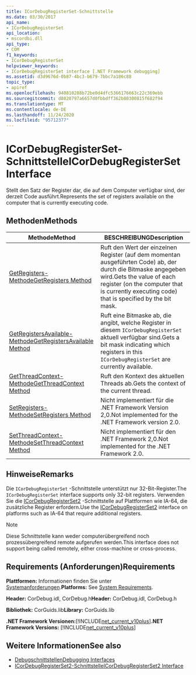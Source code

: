 ```yaml
---
title: ICorDebugRegisterSet-Schnittstelle
ms.date: 03/30/2017
api_name:
- ICorDebugRegisterSet
api_location:
- mscordbi.dll
api_type:
- COM
f1_keywords:
- ICorDebugRegisterSet
helpviewer_keywords:
- ICorDebugRegisterSet interface [.NET Framework debugging]
ms.assetid: d3d9676d-0b87-4bc3-b679-7bbc7a186c88
topic_type:
- apiref
ms.openlocfilehash: 940810288b72be0d4dfc5366176663c22c369ebb
ms.sourcegitcommit: d8020797a6657d0fbbdff362b80300815f682f94
ms.translationtype: MT
ms.contentlocale: de-DE
ms.lasthandoff: 11/24/2020
ms.locfileid: "95712377"
---
```

# <a name="icordebugregisterset-interface"></a><span data-ttu-id="25788-102">ICorDebugRegisterSet-Schnittstelle</span><span class="sxs-lookup"><span data-stu-id="25788-102">ICorDebugRegisterSet Interface</span></span>

<span data-ttu-id="25788-103">Stellt den Satz der Register dar, die auf dem Computer verfügbar sind, der derzeit Code ausführt.</span><span class="sxs-lookup"><span data-stu-id="25788-103">Represents the set of registers available on the computer that is currently executing code.</span></span>  
  
## <a name="methods"></a><span data-ttu-id="25788-104">Methoden</span><span class="sxs-lookup"><span data-stu-id="25788-104">Methods</span></span>  
  
|<span data-ttu-id="25788-105">Methode</span><span class="sxs-lookup"><span data-stu-id="25788-105">Method</span></span>|<span data-ttu-id="25788-106">BESCHREIBUNG</span><span class="sxs-lookup"><span data-stu-id="25788-106">Description</span></span>|  
|------------|-----------------|  
|[<span data-ttu-id="25788-107">GetRegisters-Methode</span><span class="sxs-lookup"><span data-stu-id="25788-107">GetRegisters Method</span></span>](icordebugregisterset-getregisters-method.md)|<span data-ttu-id="25788-108">Ruft den Wert der einzelnen Register (auf dem momentan ausgeführten Code) ab, der durch die Bitmaske angegeben wird.</span><span class="sxs-lookup"><span data-stu-id="25788-108">Gets the value of each register (on the computer that is currently executing code) that is specified by the bit mask.</span></span>|  
|[<span data-ttu-id="25788-109">GetRegistersAvailable-Methode</span><span class="sxs-lookup"><span data-stu-id="25788-109">GetRegistersAvailable Method</span></span>](icordebugregisterset-getregistersavailable-method.md)|<span data-ttu-id="25788-110">Ruft eine Bitmaske ab, die angibt, welche Register in diesem `ICorDebugRegisterSet` aktuell verfügbar sind.</span><span class="sxs-lookup"><span data-stu-id="25788-110">Gets a bit mask indicating which registers in this `ICorDebugRegisterSet` are currently available.</span></span>|  
|[<span data-ttu-id="25788-111">GetThreadContext-Methode</span><span class="sxs-lookup"><span data-stu-id="25788-111">GetThreadContext Method</span></span>](icordebugregisterset-getthreadcontext-method.md)|<span data-ttu-id="25788-112">Ruft den Kontext des aktuellen Threads ab.</span><span class="sxs-lookup"><span data-stu-id="25788-112">Gets the context of the current thread.</span></span>|  
|[<span data-ttu-id="25788-113">SetRegisters-Methode</span><span class="sxs-lookup"><span data-stu-id="25788-113">SetRegisters Method</span></span>](icordebugregisterset-setregisters-method.md)|<span data-ttu-id="25788-114">Nicht implementiert für die .NET Framework Version 2,0.</span><span class="sxs-lookup"><span data-stu-id="25788-114">Not implemented for the .NET Framework version 2.0.</span></span>|  
|[<span data-ttu-id="25788-115">SetThreadContext-Methode</span><span class="sxs-lookup"><span data-stu-id="25788-115">SetThreadContext Method</span></span>](icordebugregisterset-setthreadcontext-method.md)|<span data-ttu-id="25788-116">Nicht implementiert für den .NET Framework 2,0.</span><span class="sxs-lookup"><span data-stu-id="25788-116">Not implemented for the .NET Framework 2.0.</span></span>|  
  
## <a name="remarks"></a><span data-ttu-id="25788-117">Hinweise</span><span class="sxs-lookup"><span data-stu-id="25788-117">Remarks</span></span>  

 <span data-ttu-id="25788-118">Die `ICorDebugRegisterSet` -Schnittstelle unterstützt nur 32-Bit-Register.</span><span class="sxs-lookup"><span data-stu-id="25788-118">The `ICorDebugRegisterSet` interface supports only 32-bit registers.</span></span> <span data-ttu-id="25788-119">Verwenden Sie die [ICorDebugRegisterSet2](icordebugregisterset2-interface.md) -Schnittstelle auf Plattformen wie IA-64, die zusätzliche Register erfordern.</span><span class="sxs-lookup"><span data-stu-id="25788-119">Use the [ICorDebugRegisterSet2](icordebugregisterset2-interface.md) interface on platforms such as IA-64 that require additional registers.</span></span>  
  
> [!NOTE]
> <span data-ttu-id="25788-120">Diese Schnittstelle kann weder computerübergreifend noch prozessübergreifend remote aufgerufen werden.</span><span class="sxs-lookup"><span data-stu-id="25788-120">This interface does not support being called remotely, either cross-machine or cross-process.</span></span>  
  
## <a name="requirements"></a><span data-ttu-id="25788-121">Requirements (Anforderungen)</span><span class="sxs-lookup"><span data-stu-id="25788-121">Requirements</span></span>  

 <span data-ttu-id="25788-122">**Plattformen:** Informationen finden Sie unter [Systemanforderungen](../../get-started/system-requirements.md).</span><span class="sxs-lookup"><span data-stu-id="25788-122">**Platforms:** See [System Requirements](../../get-started/system-requirements.md).</span></span>  
  
 <span data-ttu-id="25788-123">**Header:** CorDebug.idl, CorDebug.h</span><span class="sxs-lookup"><span data-stu-id="25788-123">**Header:** CorDebug.idl, CorDebug.h</span></span>  
  
 <span data-ttu-id="25788-124">**Bibliothek:** CorGuids.lib</span><span class="sxs-lookup"><span data-stu-id="25788-124">**Library:** CorGuids.lib</span></span>  
  
 <span data-ttu-id="25788-125">**.NET Framework Versionen:**[!INCLUDE[net_current_v10plus](../../../../includes/net-current-v10plus-md.md)]</span><span class="sxs-lookup"><span data-stu-id="25788-125">**.NET Framework Versions:** [!INCLUDE[net_current_v10plus](../../../../includes/net-current-v10plus-md.md)]</span></span>  
  
## <a name="see-also"></a><span data-ttu-id="25788-126">Weitere Informationen</span><span class="sxs-lookup"><span data-stu-id="25788-126">See also</span></span>

- [<span data-ttu-id="25788-127">Debugschnittstellen</span><span class="sxs-lookup"><span data-stu-id="25788-127">Debugging Interfaces</span></span>](debugging-interfaces.md)
- [<span data-ttu-id="25788-128">ICorDebugRegisterSet2-Schnittstelle</span><span class="sxs-lookup"><span data-stu-id="25788-128">ICorDebugRegisterSet2 Interface</span></span>](icordebugregisterset2-interface.md)

